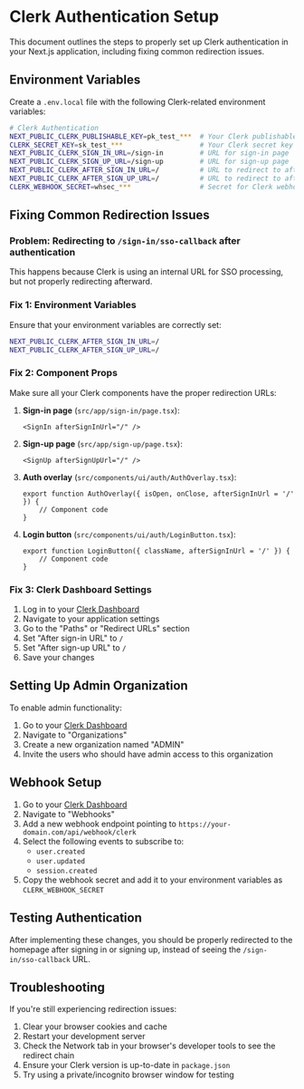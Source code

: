 # Clerk Authentication Setup

This document outlines the steps to properly set up Clerk authentication in your Next.js application, including fixing common redirection issues.

## Environment Variables

Create a `.env.local` file with the following Clerk-related environment variables:

```bash
# Clerk Authentication
NEXT_PUBLIC_CLERK_PUBLISHABLE_KEY=pk_test_***  # Your Clerk publishable key
CLERK_SECRET_KEY=sk_test_***                   # Your Clerk secret key
NEXT_PUBLIC_CLERK_SIGN_IN_URL=/sign-in         # URL for sign-in page
NEXT_PUBLIC_CLERK_SIGN_UP_URL=/sign-up         # URL for sign-up page
NEXT_PUBLIC_CLERK_AFTER_SIGN_IN_URL=/          # URL to redirect to after sign-in (homepage)
NEXT_PUBLIC_CLERK_AFTER_SIGN_UP_URL=/          # URL to redirect to after sign-up (homepage)
CLERK_WEBHOOK_SECRET=whsec_***                 # Secret for Clerk webhook verification
```

## Fixing Common Redirection Issues

### Problem: Redirecting to `/sign-in/sso-callback` after authentication

This happens because Clerk is using an internal URL for SSO processing, but not properly redirecting afterward.

### Fix 1: Environment Variables

Ensure that your environment variables are correctly set:

```bash
NEXT_PUBLIC_CLERK_AFTER_SIGN_IN_URL=/
NEXT_PUBLIC_CLERK_AFTER_SIGN_UP_URL=/
```

### Fix 2: Component Props

Make sure all your Clerk components have the proper redirection URLs:

1. **Sign-in page** (`src/app/sign-in/page.tsx`):

    ```tsx
    <SignIn afterSignInUrl="/" />
    ```

2. **Sign-up page** (`src/app/sign-up/page.tsx`):

    ```tsx
    <SignUp afterSignUpUrl="/" />
    ```

3. **Auth overlay** (`src/components/ui/auth/AuthOverlay.tsx`):

    ```tsx
    export function AuthOverlay({ isOpen, onClose, afterSignInUrl = '/' }) {
        // Component code
    }
    ```

4. **Login button** (`src/components/ui/auth/LoginButton.tsx`):
    ```tsx
    export function LoginButton({ className, afterSignInUrl = '/' }) {
        // Component code
    }
    ```

### Fix 3: Clerk Dashboard Settings

1. Log in to your [Clerk Dashboard](https://dashboard.clerk.dev/)
2. Navigate to your application settings
3. Go to the "Paths" or "Redirect URLs" section
4. Set "After sign-in URL" to `/`
5. Set "After sign-up URL" to `/`
6. Save your changes

## Setting Up Admin Organization

To enable admin functionality:

1. Go to your [Clerk Dashboard](https://dashboard.clerk.dev/)
2. Navigate to "Organizations"
3. Create a new organization named "ADMIN"
4. Invite the users who should have admin access to this organization

## Webhook Setup

1. Go to your [Clerk Dashboard](https://dashboard.clerk.dev/)
2. Navigate to "Webhooks"
3. Add a new webhook endpoint pointing to `https://your-domain.com/api/webhook/clerk`
4. Select the following events to subscribe to:
    - `user.created`
    - `user.updated`
    - `session.created`
5. Copy the webhook secret and add it to your environment variables as `CLERK_WEBHOOK_SECRET`

## Testing Authentication

After implementing these changes, you should be properly redirected to the homepage after signing in or signing up, instead of seeing the `/sign-in/sso-callback` URL.

## Troubleshooting

If you're still experiencing redirection issues:

1. Clear your browser cookies and cache
2. Restart your development server
3. Check the Network tab in your browser's developer tools to see the redirect chain
4. Ensure your Clerk version is up-to-date in `package.json`
5. Try using a private/incognito browser window for testing
